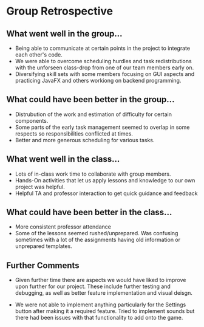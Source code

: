 # Group Retrospective

## What went well in the group...
* Being able to communicate at certain points in the project to integrate each other's code.
* We were able to overcome scheduling hurdles and task redistributions with the unforseen class-drop from one of our team members early on.
* Diversifying skill sets with some members focusing on GUI aspects and practicing JavaFX and others workiong on backend programming.

## What could have been better in the group...
* Distrubution of the work and estimation of difficulty for certain components.
* Some parts of the early task management seemed to overlap in some respects so responsibilities conflicted at times.
* Better and more generous scheduling for various tasks.

## What went well in the class...
* Lots of in-class work time to collaborate with group members.
* Hands-On activities that let us apply lessons and knowledge to our own project was helpful.
* Helpful TA and professor interaction to get quick guidance and feedback

## What could have been better in the class...
* More consistent professor attendance
* Some of the lessons seemed rushed/unprepared. Was confusing sometimes with a lot of the assignments having old information or unprepared templates.

## Further Comments
* Given further time there are aspects we would have liked to improve upon further for our project. These include further testing and debugging, as well as better feature implementation and visual deisgn.

* We were not able to implement anything particularly for the Settings button after making it a required feature. Tried to implement sounds but there had been issues with that functionality to add onto the game.